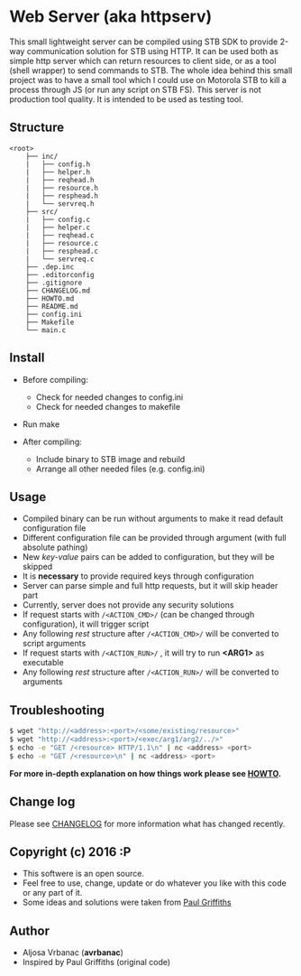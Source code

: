 # Web Server (aka httpserv)

This small lightweight server can be compiled using STB SDK to provide 2-way communication solution
for STB using HTTP. It can be used both as simple http server which can return resources to client
side, or as a tool (shell wrapper) to send commands to STB.
The whole idea behind this small project was to have a small tool which I could use on Motorola STB 
to kill a process through JS (or run any script on STB FS).
This server is not production tool quality. It is intended to be used as testing tool.

## Structure

    <root>
        ├── inc/
        |   ├── config.h
        |   ├── helper.h
        |   ├── reqhead.h
        |   ├── resource.h
        |   ├── resphead.h
        |   └── servreq.h
        ├── src/
        |   ├── config.c
        |   ├── helper.c
        |   ├── reqhead.c
        |   ├── resource.c
        |   ├── resphead.c
        |   └── servreq.c
        ├── .dep.inc
        ├── .editorconfig
        ├── .gitignore
        ├── CHANGELOG.md
        ├── HOWTO.md
        ├── README.md
        ├── config.ini
        ├── Makefile
        └── main.c


## Install

- Before compiling:

    - Check for needed changes to config.ini
    - Check for needed changes to makefile

- Run make
- After compiling:

    - Include binary to STB image and rebuild
    - Arrange all other needed files (e.g. config.ini)


## Usage 

- Compiled binary can be run without arguments to make it read default configuration file
- Different configuration file can be provided through argument (with full absolute pathing)
- New _key-value_ pairs can be added to configuration, but they will be skipped
- It is __necessary__ to provide required keys through configuration
- Server can parse simple and full http requests, but it will skip header part
- Currently, server does not provide any security solutions
- If request starts with `/<ACTION_CMD>/` (can be changed through configuration), it will trigger script
- Any following _rest_ structure after `/<ACTION_CMD>/` will be converted to script arguments
- If request starts with `/<ACTION_RUN>/` , it will try to run __\<ARG1\>__ as executable
- Any following _rest_ structure after `/<ACTION_RUN>/` will be converted to arguments


## Troubleshooting

``` bash
$ wget "http://<address>:<port>/<some/existing/resource>"
$ wget "http://<address>:<port>/<exec/arg1/arg2/../>"
$ echo -e "GET /<resource> HTTP/1.1\n" | nc <address> <port>
$ echo -e "GET /<resource>\n" | nc <address> <port>
```

__For more in-depth explanation on how things work please see [HOWTO](HOWTO.md).__

## Change log

Please see [CHANGELOG](CHANGELOG.md) for more information what has changed recently.


## Copyright (c) 2016 :P

- This softwere is an open source.
- Feel free to use, change, update or do whatever you like with this code or any part of it.
- Some ideas and solutions were taken from [Paul Griffiths](http://www.paulgriffiths.net/program/c/webserv.php)


## Author

- Aljosa Vrbanac (__avrbanac__)
- Inspired by Paul Griffiths (original code)
